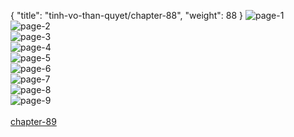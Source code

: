 { "title": "tinh-vo-than-quyet/chapter-88", "weight": 88 }
<img src="http://1.bp.blogspot.com/-l_E5vDVsl8g/WcNDOjKnbiI/AAAAAAAG7S4/t7zkglN7rwcShTlB-b8TmLHA3pc4eUxegCLcBGAs/s1600/1.jpg?imgmax=0" alt="page-1" origin="http://1.bp.blogspot.com/-l_E5vDVsl8g/WcNDOjKnbiI/AAAAAAAG7S4/t7zkglN7rwcShTlB-b8TmLHA3pc4eUxegCLcBGAs/s1600/1.jpg?imgmax=0"><br/>
<img src="http://1.bp.blogspot.com/-IUs6eSmrSTM/WcNDOroZfxI/AAAAAAAG7S8/QGRnRUp5ELM0_DviQzOunXevvZW-IN85wCLcBGAs/s1600/2.jpg?imgmax=0" alt="page-2" origin="http://1.bp.blogspot.com/-IUs6eSmrSTM/WcNDOroZfxI/AAAAAAAG7S8/QGRnRUp5ELM0_DviQzOunXevvZW-IN85wCLcBGAs/s1600/2.jpg?imgmax=0"><br/>
<img src="http://1.bp.blogspot.com/-FI-BFRtWnFA/WcNDOifFXoI/AAAAAAAG7S0/eWK4-SNnD7woEinhNiLxH-LGNXtbu5NnQCLcBGAs/s1600/3.jpg?imgmax=0" alt="page-3" origin="http://1.bp.blogspot.com/-FI-BFRtWnFA/WcNDOifFXoI/AAAAAAAG7S0/eWK4-SNnD7woEinhNiLxH-LGNXtbu5NnQCLcBGAs/s1600/3.jpg?imgmax=0"><br/>
<img src="http://1.bp.blogspot.com/-CQIJPyyau6M/WcNDPl5GrqI/AAAAAAAG7TA/0-60bzZ9xk0to0tH35Zy_vqeeUD6hHgVgCLcBGAs/s1600/4.jpg?imgmax=0" alt="page-4" origin="http://1.bp.blogspot.com/-CQIJPyyau6M/WcNDPl5GrqI/AAAAAAAG7TA/0-60bzZ9xk0to0tH35Zy_vqeeUD6hHgVgCLcBGAs/s1600/4.jpg?imgmax=0"><br/>
<img src="http://1.bp.blogspot.com/-nEz_eO0rxBE/WcNDREIh05I/AAAAAAAG7TE/-fMQi-1h3gMqRhdM5eW0KLV_zo70j0NPQCLcBGAs/s1600/5.jpg?imgmax=0" alt="page-5" origin="http://1.bp.blogspot.com/-nEz_eO0rxBE/WcNDREIh05I/AAAAAAAG7TE/-fMQi-1h3gMqRhdM5eW0KLV_zo70j0NPQCLcBGAs/s1600/5.jpg?imgmax=0"><br/>
<img src="http://1.bp.blogspot.com/-eMGguMdyNLo/WcNDRcsrggI/AAAAAAAG7TM/6MIo8CBoB-EglogcdbKtkmrtznR3KoFOQCLcBGAs/s1600/6.jpg?imgmax=0" alt="page-6" origin="http://1.bp.blogspot.com/-eMGguMdyNLo/WcNDRcsrggI/AAAAAAAG7TM/6MIo8CBoB-EglogcdbKtkmrtznR3KoFOQCLcBGAs/s1600/6.jpg?imgmax=0"><br/>
<img src="http://1.bp.blogspot.com/-Qywx0I6JopU/WcNDRMFKYmI/AAAAAAAG7TI/3h1mM7kUxEMhvzyl_OJvdEJFfI6FUIVXwCLcBGAs/s1600/7.jpg?imgmax=0" alt="page-7" origin="http://1.bp.blogspot.com/-Qywx0I6JopU/WcNDRMFKYmI/AAAAAAAG7TI/3h1mM7kUxEMhvzyl_OJvdEJFfI6FUIVXwCLcBGAs/s1600/7.jpg?imgmax=0"><br/>
<img src="http://1.bp.blogspot.com/-YZXT7zRbyjg/WcNDSTNWTAI/AAAAAAAG7TQ/5zFuZomLHto7q7AyH3fpAbExlLKfKnT-ACLcBGAs/s1600/8.jpg?imgmax=0" alt="page-8" origin="http://1.bp.blogspot.com/-YZXT7zRbyjg/WcNDSTNWTAI/AAAAAAAG7TQ/5zFuZomLHto7q7AyH3fpAbExlLKfKnT-ACLcBGAs/s1600/8.jpg?imgmax=0"><br/>
<img src="http://1.bp.blogspot.com/-ZN4ApUxAmJI/WcNDS1ub92I/AAAAAAAG7TU/uZo3FyIoI5UepUDGgnIr_beRJxtORPOLgCLcBGAs/s1600/9.jpg?imgmax=0" alt="page-9" origin="http://1.bp.blogspot.com/-ZN4ApUxAmJI/WcNDS1ub92I/AAAAAAAG7TU/uZo3FyIoI5UepUDGgnIr_beRJxtORPOLgCLcBGAs/s1600/9.jpg?imgmax=0"><br/>
<br/><a class="nextchap" href="/tinh-vo-than-quyet/chapter-89">chapter-89</a>
